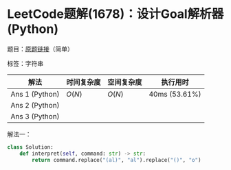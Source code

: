 # LeetCode题解(1678)：设计Goal解析器(Python)

题目：[原题链接](https://leetcode-cn.com/problems/goal-parser-interpretation/)（简单）

标签：字符串

| 解法           | 时间复杂度 | 空间复杂度 | 执行用时      |
| -------------- | ---------- | ---------- | ------------- |
| Ans 1 (Python) | $O(N)$     | $O(N)$     | 40ms (53.61%) |
| Ans 2 (Python) |            |            |               |
| Ans 3 (Python) |            |            |               |

解法一：

```python
class Solution:
    def interpret(self, command: str) -> str:
        return command.replace("(al)", "al").replace("()", "o")
```

